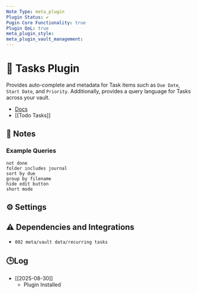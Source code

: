 ```yaml
---
Note Type: meta_plugin
Plugin Status: ✔️
Pugin Core Functionality: true
Plugin QoL: true
meta_plugin_style:
meta_plugin_vault_management:
---
```

# 🔌 Tasks Plugin

Provides auto-complete and metadata for Task items such as `Due Date`, `Start Date`, and `Priority`. Additionally, provides a query language for Tasks across your vault.

- [Docs](https://publish.obsidian.md/tasks/Quick+Reference)
- [[Todo Tasks]]

## 📝 Notes

### Example Queries

```tasks
not done
folder includes journal
sort by due
group by filename
hide edit button
short mode
```

## ⚙️ Settings

## ⚠️ Dependencies and Integrations

- `002 meta/vault data/recurring tasks`

## 🕒Log

- [[2025-08-30]]
	- Plugin Installed
